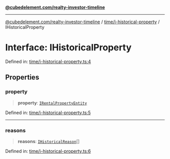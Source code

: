 [**@cubedelement.com/realty-investor-timeline**](../../../index.md)

---

[@cubedelement.com/realty-investor-timeline](../../../modules.md) / [time/i-historical-property](../index.md) / IHistoricalProperty

# Interface: IHistoricalProperty

Defined in: [time/i-historical-property.ts:4](https://github.com/kvernon/realty-investor-timeline/blob/d14161e46dc540b751017ae4b2cfca53cbab658c/src/time/i-historical-property.ts#L4)

## Properties

### property

> **property**: [`IRentalPropertyEntity`](../../../properties/i-rental-property-entity/interfaces/IRentalPropertyEntity.md)

Defined in: [time/i-historical-property.ts:5](https://github.com/kvernon/realty-investor-timeline/blob/d14161e46dc540b751017ae4b2cfca53cbab658c/src/time/i-historical-property.ts#L5)

---

### reasons

> **reasons**: [`IHistoricalReason`](../../i-historical-reason/interfaces/IHistoricalReason.md)[]

Defined in: [time/i-historical-property.ts:6](https://github.com/kvernon/realty-investor-timeline/blob/d14161e46dc540b751017ae4b2cfca53cbab658c/src/time/i-historical-property.ts#L6)
